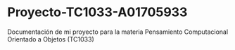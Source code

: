 # Proyecto-TC1033-A01705933
Documentación de mi proyecto para la materia Pensamiento Computacional Orientado a Objetos (TC1033) 

